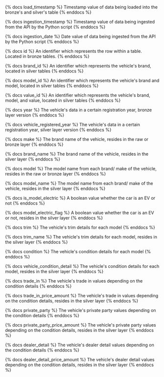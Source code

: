 {% docs load_timestamp %}
Timestamp value of data being loaded into the bronze's and silver's table
{% enddocs %}

{% docs ingestion_timestamp %}
Timestamp value of data being ingested from the API by the Python script
{% enddocs %}

{% docs ingestion_date %}
Date value of data being ingested from the API by the Python script
{% enddocs %}

{% docs id %}
An identifier which represents the row within a table. Located in bronze tables.
{% enddocs %}

{% docs brand_id %}
An identifier which represents the vehicle's brand, located in silver tables
{% enddocs %}

{% docs model_id %}
An identifier which represents the vehicle's brand and model, located in silver tables
{% enddocs %}

{% docs value_id %}
An identifier which represents the vehicle's brand, model, and value, located in silver tables
{% enddocs %}

{% docs year %}
The vehicle's data in a certain registration year, bronze layer version
{% enddocs %}

{% docs vehicle_registered_year %}
The vehicle's data in a certain registration year, silver layer version
{% enddocs %}

{% docs make %}
The brand name of the vehicle, resides in the raw or bronze layer
{% enddocs %}

{% docs brand_name %}
The brand name of the vehicle, resides in the silver layer
{% enddocs %}

{% docs model %}
The model name from each brand/ make of the vehicle, resides in the raw or bronze layer
{% enddocs %}

{% docs model_name %}
The model name from each brand/ make of the vehicle, resides in the silver layer
{% enddocs %}

{% docs is_model_electric %}
A boolean value whether the car is an EV or not
{% enddocs %}

{% docs model_electric_flag %}
A boolean value whether the car is an EV or not, resides in the silver layer
{% enddocs %}

{% docs trim %}
The vehicle's trim details for each model
{% enddocs %}

{% docs trim_name %}
The vehicle's trim details for each model, resides in the silver layer
{% enddocs %}

{% docs condition %}
The vehicle's condition details for each model
{% enddocs %}

{% docs vehicle_condition_detail %}
The vehicle's condition details for each model, resides in the silver layer
{% enddocs %}

{% docs trade_in %}
The vehicle's trade in values depending on the condition details
{% enddocs %}

{% docs trade_in_price_amount %}
The vehicle's trade in values depending on the condition details, resides in the silver layer
{% enddocs %}

{% docs private_party %}
The vehicle's private party values depending on the condition details
{% enddocs %}

{% docs private_party_price_amount %}
The vehicle's private party values depending on the condition details, resides in the silver layer
{% enddocs %}

{% docs dealer_detail %}
The vehicle's dealer detail values depending on the condition details
{% enddocs %}

{% docs dealer_detail_price_amount %}
The vehicle's dealer detail values depending on the condition details, resides in the silver layer
{% enddocs %}